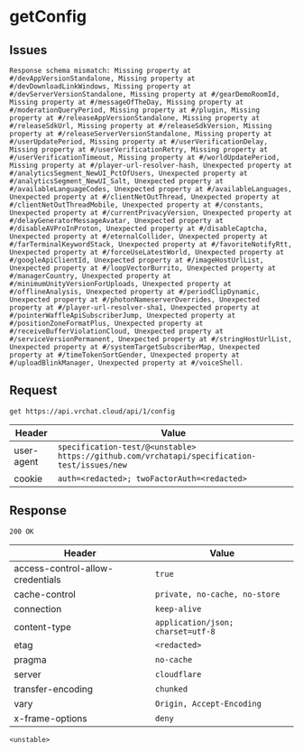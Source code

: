 # getConfig

## Issues
```
Response schema mismatch: Missing property at #/devAppVersionStandalone, Missing property at #/devDownloadLinkWindows, Missing property at #/devServerVersionStandalone, Missing property at #/gearDemoRoomId, Missing property at #/messageOfTheDay, Missing property at #/moderationQueryPeriod, Missing property at #/plugin, Missing property at #/releaseAppVersionStandalone, Missing property at #/releaseSdkUrl, Missing property at #/releaseSdkVersion, Missing property at #/releaseServerVersionStandalone, Missing property at #/userUpdatePeriod, Missing property at #/userVerificationDelay, Missing property at #/userVerificationRetry, Missing property at #/userVerificationTimeout, Missing property at #/worldUpdatePeriod, Missing property at #/player-url-resolver-hash, Unexpected property at #/analyticsSegment_NewUI_PctOfUsers, Unexpected property at #/analyticsSegment_NewUI_Salt, Unexpected property at #/availableLanguageCodes, Unexpected property at #/availableLanguages, Unexpected property at #/clientNetOutThread, Unexpected property at #/clientNetOutThreadMobile, Unexpected property at #/constants, Unexpected property at #/currentPrivacyVersion, Unexpected property at #/delayGeneratorMessageAvatar, Unexpected property at #/disableAVProInProton, Unexpected property at #/disableCaptcha, Unexpected property at #/eternalCollider, Unexpected property at #/farTerminalKeywordStack, Unexpected property at #/favoriteNotifyRtt, Unexpected property at #/forceUseLatestWorld, Unexpected property at #/googleApiClientId, Unexpected property at #/imageHostUrlList, Unexpected property at #/loopVectorBurrito, Unexpected property at #/managerCountry, Unexpected property at #/minimumUnityVersionForUploads, Unexpected property at #/offlineAnalysis, Unexpected property at #/periodClipDynamic, Unexpected property at #/photonNameserverOverrides, Unexpected property at #/player-url-resolver-sha1, Unexpected property at #/pointerWaffleApiSubscriberJump, Unexpected property at #/positionZoneFormatPlus, Unexpected property at #/receiveBufferViolationCloud, Unexpected property at #/serviceVersionPermanent, Unexpected property at #/stringHostUrlList, Unexpected property at #/systemTargetSubscriberMap, Unexpected property at #/timeTokenSortGender, Unexpected property at #/uploadBlinkManager, Unexpected property at #/voiceShell.
```

## Request
`get https://api.vrchat.cloud/api/1/config`

| Header | Value |
| ------ | ----- |
| user-agent | `specification-test/@<unstable> https://github.com/vrchatapi/specification-test/issues/new` |
| cookie | `auth=<redacted>; twoFactorAuth=<redacted>` |


## Response
`200 OK`

| Header | Value |
| ------ | ----- |
| access-control-allow-credentials | `true` |
| cache-control | `private, no-cache, no-store` |
| connection | `keep-alive` |
| content-type | `application/json; charset=utf-8` |
| etag | `<redacted>` |
| pragma | `no-cache` |
| server | `cloudflare` |
| transfer-encoding | `chunked` |
| vary | `Origin, Accept-Encoding` |
| x-frame-options | `deny` |

```jsonc
<unstable>
```

